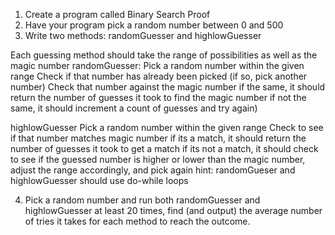 1. Create a program called Binary Search Proof
2. Have your program pick a random number between 0 and 500
3. Write two methods: randomGuesser and highlowGuesser

Each guessing method should take the range of possibilities as well as the magic number
randomGuesser:
Pick a random number within the given range
Check if that number has already been picked (if so, pick another number)
Check that number against the magic number
if the same, it should return the number of guesses it took to find the magic number
if not the same, it should increment a count of guesses and try again)

highlowGuesser
Pick a random number within the given range
Check to see if that number matches magic number
if its a match, it should return the number of guesses it took to get a match
if its not a match, it should check to see if the guessed number is higher or lower than the magic number, adjust the range accordingly, and pick again
hint: randomGueser and highlowGuesser should use do-while loops

4. Pick a random number and run both randomGuesser and highlowGuesser at least 20 times, find (and output) the average number of tries it takes for each method to reach the outcome. 